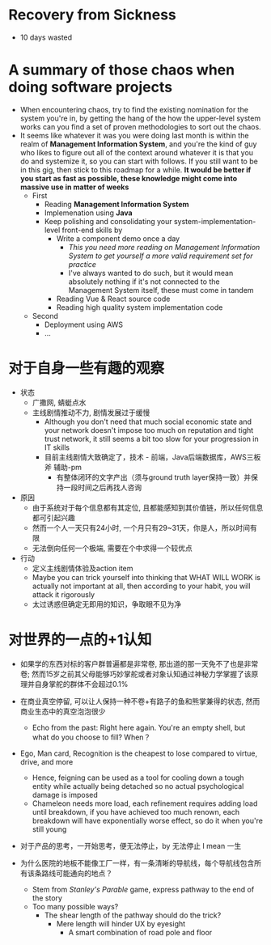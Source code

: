 # Recovery from Sickness
- 10 days wasted

# A summary of those chaos when doing software projects
- When encountering chaos, try to find the existing nomination for the system you're in, by getting the hang of the how the upper-level system works can you find a set of proven methodologies to sort out the chaos.
- It seems like whatever it was you were doing last month is within the realm of **Management Information System**, and you're the kind of guy who likes to figure out all of the context around whatever it is that you do and systemize it, so you can start with follows. If you still want to be in this gig, then stick to this roadmap for a while. **It would be better if you start as fast as possible, these knowledge might come into massive use in matter of weeks**
  - First
    - Reading **Management Information System**
    - Implemenation using **Java**
    - Keep polishing and consolidating your system-implementation-level front-end skills by
      - Write a component demo once a day
        - *This you need more reading on Management Information System to get yourself a more valid requirement set for practice*
        - I've always wanted to do such, but it would mean absolutely nothing if it's not connected to the Management System itself, these must come in tandem
      - Reading Vue & React source code
      - Reading high quality system implementation code
  - Second
    - Deployment using AWS
    - ...

# 对于自身一些有趣的观察
- 状态
  - 广撒网, 蜻蜓点水
  - 主线剧情推动不力, 剧情发展过于缓慢
    - Although you don't need that much social economic state and your network doesn't impose too much on reputation and tight trust network, it still seems a bit too slow for your progression in IT skills
    - 目前主线剧情大致确定了，技术 - 前端，Java后端数据库，AWS三板斧 辅助-pm
        - 有整体闭环的文字产出（须与ground truth layer保持一致）并保持一段时间之后再找人咨询
- 原因
  - 由于系统对于每个信息都有其定位, 且都能感知到其价值链，所以任何信息都可引起兴趣
  - 然而一个人一天只有24小时, 一个月只有29~31天，你是人，所以时间有限
  - 无法倒向任何一个极端, 需要在个中求得一个较优点
- 行动
  - 定义主线剧情体验及action item
  - Maybe you can trick yourself into thinking that WHAT WILL WORK is actually not important at all, then according to your habit, you will attack it rigorously
  - 太过诱惑但确定无即用的知识，争取眼不见为净

# 对世界的一点的+1认知
- 如果学的东西对标的客户群普遍都是非常卷, 那出道的那一天免不了也是非常卷; 然而15岁之前其父母能够巧妙掌舵或者对象认知通过神秘力学掌握了该原理并自身掌舵的群体不会超过0.1%
- 在商业真空停留, 可以让人保持一种不卷+有路子的鱼和熊掌兼得的状态, 然而商业生态中的真空泡泡很少
    -  Echo from the past: Right here again. You're an empty shell, but what do you choose to fill? When？
- Ego, Man card, Recognition is the cheapest to lose compared to virtue, drive, and more
    - Hence, feigning can be used as a tool for cooling down a tough entity while actually being detached so no actual psychological damage is imposed
    - Chameleon needs more load, each refinement requires adding load until breakdown, if you have achieved too much renown, each breakdown will have exponentially worse effect, so do it when you're still young
- 对于产品的思考，一开始思考，便无法停止，by 无法停止 I mean 一生


- 为什么医院的地板不能像工厂一样，有一条清晰的导航线，每个导航线包含所有该条路线可能通向的地点？
    - Stem from *Stanley's Parable* game, express pathway to the end of the story
    - Too many possible ways?
        - The shear length of the pathway should do the trick?
            - Mere length will hinder UX by eyesight
                - A smart combination of road pole and floor 